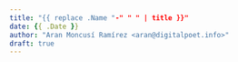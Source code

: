 ```yaml
---
title: "{{ replace .Name "-" " " | title }}"
date: {{ .Date }}
author: "Aran Moncusí Ramírez <aran@digitalpoet.info>"
draft: true
---
```


